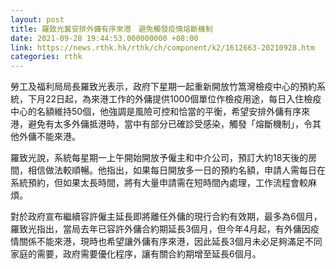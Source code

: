 ```yaml
---
layout: post
title: 羅致光冀安排外傭有序來港　避免觸發疫情熔斷機制
date: 2021-09-28 19:44:53.000000000 +08:00
link: https://news.rthk.hk/rthk/ch/component/k2/1612663-20210928.htm
categories: rthk
---
```


勞工及福利局局長羅致光表示，政府下星期一起重新開放竹篙灣檢疫中心的預約系統，下月22日起，為來港工作的外傭提供1000個單位作檢疫用途，每日入住檢疫中心的名額維持50個，他強調是風險可控和恰當的平衡，希望安排外傭有序來港，避免有太多外傭抵港時，當中有部分已確診受感染，觸發「熔斷機制」，令其他外傭不能來港。

羅致光說，系統每星期一上午開始開放予僱主和中介公司，預訂大約18天後的房間，相信做法較順暢。他指出，如果每日開放多一日的預約名額，申請人需每日在系統預約，但如果太長時間，將有大量申請需在短時間內處理，工作流程會較麻煩。

對於政府宣布繼續容許僱主延長即將離任外傭的現行合約有效期，最多為6個月，羅致光指出，當局去年已容許外傭合約期延長3個月，但今年4月起，有外傭因疫情關係不能來港，現時也希望讓外傭有序來港，因此延長3個月未必足夠滿足不同家庭的需要，政府需要優化程序，讓有關合約期增至延長6個月。
